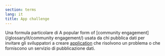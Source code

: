 ```yaml
---
section: terms
lang: it
title: App challenge
---
```

Una formula particolare di 
A popular form of  [community engagement](/glossary/it/community engagement/) usata da chi pubblica dati per invitare gli sviluppatori a creare [application](/glossary/en/app-application/) che risolvono un problema o che forniscono un servizio di pubblicazione dati.
